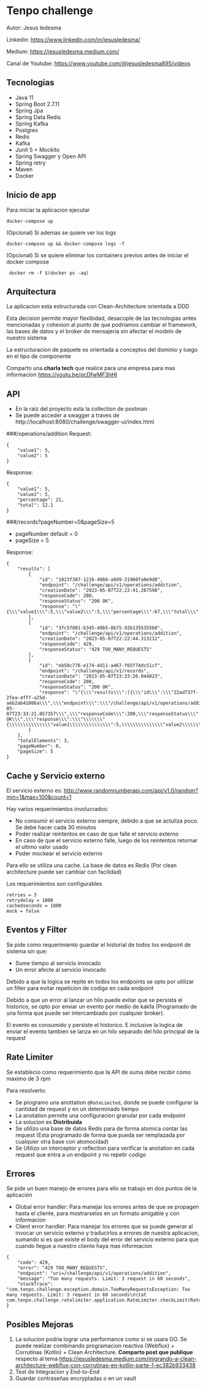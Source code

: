 # Tenpo challenge

Autor: Jesus ledesma

Linkedin: https://www.linkedin.com/in/jesusledesma/

Medium: https://jesusledesma.medium.com/

Canal de Youtube: https://www.youtube.com/@jesusledesma895/videos

## Tecnologias

- Java 11
- Spring Boot 2.7.11
- Spring Jpa
- Spring Data Redis
- Spring Kafka
- Postgres
- Redis
- Kafka
- Junit 5 + Mockito
- Spring Swagger y Open API
- Spring retry
- Maven
- Docker

## Inicio de app

Para iniciar la aplicacion ejecutar

`docker-compose up`

(Opcional) Si ademas se quiere ver los logs

`docker-compose up && docker-compose logs -f`

(Opcional) Si se quiere eliminar los containers previos antes de iniciar el docker compose

` docker rm -f $(docker ps -aq)`

## Arquitectura
La aplicacion esta estructurada con Clean-Architecture orientada a DDD

Esta decision permite mayor flexibidad, desacople de las tecnologias antes mencionadas y cohesion 
al punto de que podriamos cambiar el framework, las bases de datos y el broker de mensajeria sin afectar el modelo de nuestro sistema

La estructuracion de paquete es orientada a conceptos del dominio y luego en el tipo de componente

Comparto una **charla tech** que realice para una empresa para mas informacion
https://youtu.be/qcDfwMF3hHI

## API

- En la raiz del proyecto esta la collection de postman
- Se puede acceder a swagger a traves de http://localhost:8080/challenge/swagger-ui/index.html


###/operations/addition
Request:
```
{
    "value1": 5,
    "value2": 5
}
```

Response:
```
{
    "value1": 5,
    "value2": 5,
    "percentage": 21,
    "total": 12.1
}
```

###/records?pageNumber=0&pageSize=5
- pageNumber default = 0
- pageSize = 5

Response:
```
{
    "results": [
        {
            "id": "1823f387-1216-4068-a0d9-31960fa0e9d8",
            "endpoint": "/challenge/api/v1/operations/addition",
            "creationDate": "2023-05-07T22:22:41.267598",
            "responseCode": 200,
            "responseStatus": "200 OK",
            "response": "\"{\\\"value1\\\":5,\\\"value2\\\":5,\\\"percentage\\\":67,\\\"total\\\":16.7}\""
        },
        {
            "id": "3fc5f801-b345-49b5-8b75-92b1355355b0",
            "endpoint": "/challenge/api/v1/operations/addition",
            "creationDate": "2023-05-07T22:22:44.313212",
            "responseCode": 429,
            "responseStatus": "429 TOO_MANY_REQUESTS"
        },
        {
            "id": "eb58c776-e174-4d11-a467-f65f74dc51cf",
            "endpoint": "/challenge/api/v1/records",
            "creationDate": "2023-05-07T23:33:26.044023",
            "responseCode": 200,
            "responseStatus": "200 OK",
            "response": "\"{\\\"results\\\":[{\\\"id\\\":\\\"22ad737f-2fea-4fff-a25d-aeb2ab41086a\\\",\\\"endpoint\\\":\\\"/challenge/api/v1/operations/addition\\\",\\\"creationDate\\\":\\\"2023-05-07T23:33:21.057357\\\",\\\"responseCode\\\":200,\\\"responseStatus\\\":\\\"200 OK\\\",\\\"response\\\":\\\"\\\\\\\"{\\\\\\\\\\\\\\\"value1\\\\\\\\\\\\\\\":5,\\\\\\\\\\\\\\\"value2\\\\\\\\\\\\\\\":5,\\\\\\\\\\\\\\\"percentage\\\\\\\\\\\\\\\":77,\\\\\\\\\\\\\\\"total\\\\\\\\\\\\\\\":17.7}\\\\\\\"\\\"}],\\\"totalElements\\\":1,\\\"pageNumber\\\":0,\\\"pageSize\\\":5}\""
        }
    ],
    "totalElements": 3,
    "pageNumber": 0,
    "pageSize": 5
}
```

## Cache y Servicio externo
El servicio externo es:
http://www.randomnumberapi.com/api/v1.0/random?min=1&max=100&count=1

Hay varios requerimientos involucrados:
- No consumir el servicio externo siempre, debido a que se actuliza poco.
  Se debe hacer cada 30 minutos
- Poder realizar reintentos en caso de que falle el servicio externo
- En caso de que el servicio externo falle, luego de los reintentos retornar el ultimo valor usado
- Poder mockear el servicio externo

Para ello se utiliza una cache. La base de datos es Redis (Por clean architecture puede ser cambiar con facilidad)

Los requerimientos son configurables
```
retries = 3
retrydelay = 1000
cachedseconds = 1800
mock = false
```

## Eventos y Filter
Se pide como requerimiento guardar el historial de todos los endpoint de sistema sin que: 
- Sume tiempo al servicio invocado
- Un error afecte al servicio invocado

Debido a que la logica se repite en todos los endpoints se opto por utilizar un filter para evitar repeticion de codigo en cada endpoint

Debido a que un error al lanzar un hilo puede evitar que se persista el historico, 
se opto por enviar un evento por medio de kakfa (Programado de una forma que puede ser intercambiado por cualquier broker).

El evento es consumido y persiste el historico.
E inclusive la logica de enviar el evento tambien se lanza en un hilo separado del hilo principal de la request

## Rate Limiter
Se establecio como requerimiento que la API de suma debe recibir como maximo de 3 rpm 

Para resolverlo:
- Se programo una anottation `@RateLimited`, donde se puede configurar la cantidad de request y en un determinado tiempo
- La anotation permite una configuracion granular por cada endpoint
- La solucion es **Distribuida**
- Se utilizo una base de datos Redis para de forma atomica contar las request 
(Esta programado de forma que pueda ser remplazada por cualquier otra base con atomocidad) 
- Se Utilizo un interceptor y reflection para verificar la anotation en cada request que entra a un endpoint y no repetir codigo

## Errores

Se pide un buen manejo de errores para ello se trabajo en dos puntos de la aplicación

- Global error handler: Para manejar los errores antes de que se propagen hasta el cliente, 
para mostrarselos en un formato amigable y con informacion
- Client error handler: Para manejar los errores que se puede generar al invocar un servicio externo y 
traducirlos a errores de nuestra aplicacion, sumando si es que existe el body del error del servicio externo 
para que cuando llegue a nuestro cliente haya mas informacion

```
{
    "code": 429,
    "error": "429 TOO_MANY_REQUESTS",
    "endpoint": "uri=/challenge/api/v1/operations/addition",
    "message": "Too many requests. Limit: 3 request in 60 seconds",
    "stackTrace": "com.tenpo.challenge.exception.domain.TooManyRequestsException: Too many requests. Limit: 3 request in 60 seconds\n\tat com.tenpo.challenge.ratelimiter.application.RateLimiter.checkLimit(RateLimiter.java:22)"
}
```

## Posibles Mejoras
1) La solucion podria lograr una performance como si se usara GO. 
Se puede realizar combinando programacion reactiva (Webflux) + Corrutinas (Kotlin) + Clean Architecture. 
**Comparto post que publique** respecto al tema 
https://jesusledesma.medium.com/migrando-a-clean-architecture-webflux-con-corrutinas-en-kotlin-parte-1-ec382b933438 
2) Test de Integracion y End-to-End
3) Guardar contraseñas encryptadas o en un vault
